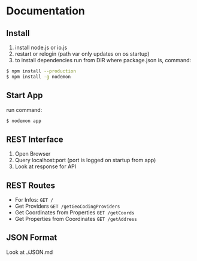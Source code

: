 # Documentation

## Install

1. install node.js or io.js
2. restart or relogin (path var only updates on os startup)
2. to install dependencies run from DIR where package.json is, command:
```bash
$ npm install --production
$ npm install -g nodemon
```


## Start App

run command:
```bash
$ nodemon app
```


## REST Interface

1. Open Browser
2. Query localhost:port (port is logged on startup from app)
3. Look at response for API


## REST Routes
- For Infos: `GET /`
- Get Providers `GET /getGeoCodingProviders`
- Get Coordinates from Properties `GET /getCoords`
- Get Properties from Coordinates `GET /getAddress`


## JSON Format
Look at ./JSON.md